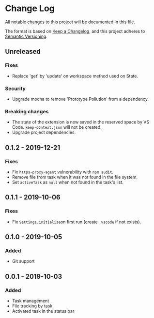 # Change Log

All notable changes to this project will be documented in this file.

The format is based on [Keep a Changelog](https://keepachangelog.com/en/1.0.0/),
and this project adheres to [Semantic Versioning](https://semver.org/spec/v2.0.0.html).

## Unreleased

### Fixes
- Replace 'get' by 'update' on workspace method used on State.

### Security
- Upgrade mocha to remove 'Prototype Pollution' from a dependency.

### Breaking changes
- The state of the extension is now saved in the reserved space by VS Code. `keep-context.json` will not be created.
- Upgrade project dependencies.

## 0.1.2 - 2019-12-21

### Fixes
- Fix `https-proxy-agent` [vulnerability](https://www.npmjs.com/advisories/1184) with `npm audit`.
- Remove file from task when it was not found in the file system.
- Set `activeTask` as `null` when not found in the task's list.

## 0.1.1 - 2019-10-06

### Fixes
- Fix `Settings.initialize`on first run (create `.vscode` if not exists).

## 0.1.0 - 2019-10-05

### Added

- Git support

## 0.0.1 - 2019-10-03

### Added

- Task management
- File tracking by task
- Activated task in the status bar
